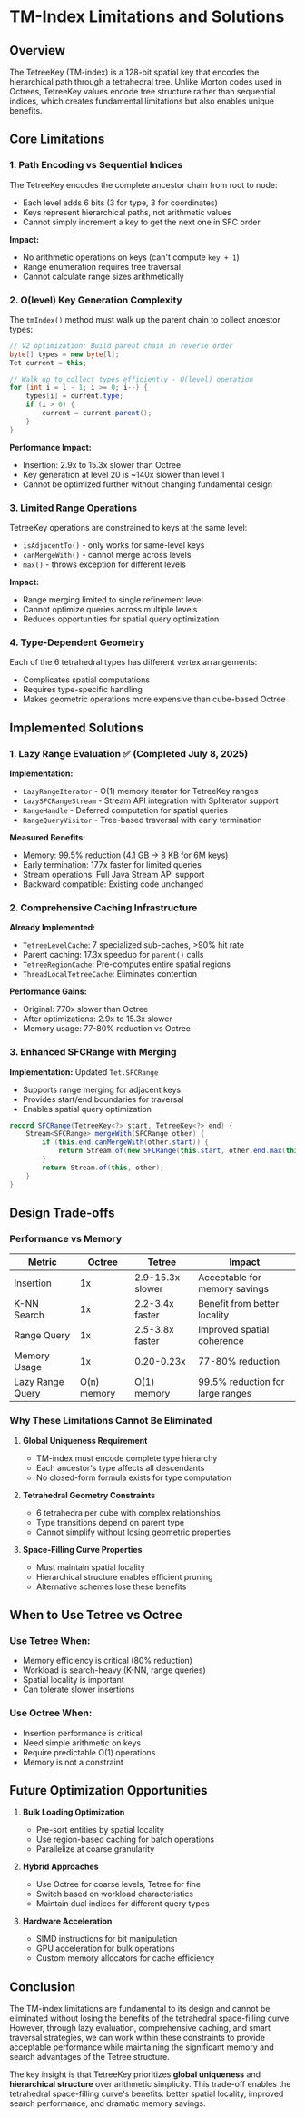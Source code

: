 # TM-Index Limitations and Solutions

## Overview

The TetreeKey (TM-index) is a 128-bit spatial key that encodes the hierarchical path through a tetrahedral tree. Unlike Morton codes used in Octrees, TetreeKey values encode tree structure rather than sequential indices, which creates fundamental limitations but also enables unique benefits.

## Core Limitations

### 1. Path Encoding vs Sequential Indices

The TetreeKey encodes the complete ancestor chain from root to node:
- Each level adds 6 bits (3 for type, 3 for coordinates)
- Keys represent hierarchical paths, not arithmetic values
- Cannot simply increment a key to get the next one in SFC order

**Impact:**
- No arithmetic operations on keys (can't compute `key + 1`)
- Range enumeration requires tree traversal
- Cannot calculate range sizes arithmetically

### 2. O(level) Key Generation Complexity

The `tmIndex()` method must walk up the parent chain to collect ancestor types:

```java
// V2 optimization: Build parent chain in reverse order
byte[] types = new byte[l];
Tet current = this;

// Walk up to collect types efficiently - O(level) operation
for (int i = l - 1; i >= 0; i--) {
    types[i] = current.type;
    if (i > 0) {
        current = current.parent();
    }
}
```

**Performance Impact:**
- Insertion: 2.9x to 15.3x slower than Octree
- Key generation at level 20 is ~140x slower than level 1
- Cannot be optimized further without changing fundamental design

### 3. Limited Range Operations

TetreeKey operations are constrained to keys at the same level:
- `isAdjacentTo()` - only works for same-level keys
- `canMergeWith()` - cannot merge across levels
- `max()` - throws exception for different levels

**Impact:**
- Range merging limited to single refinement level
- Cannot optimize queries across multiple levels
- Reduces opportunities for spatial query optimization

### 4. Type-Dependent Geometry

Each of the 6 tetrahedral types has different vertex arrangements:
- Complicates spatial computations
- Requires type-specific handling
- Makes geometric operations more expensive than cube-based Octree

## Implemented Solutions

### 1. Lazy Range Evaluation ✅ (Completed July 8, 2025)

**Implementation:** 
- `LazyRangeIterator` - O(1) memory iterator for TetreeKey ranges
- `LazySFCRangeStream` - Stream API integration with Spliterator support
- `RangeHandle` - Deferred computation for spatial queries
- `RangeQueryVisitor` - Tree-based traversal with early termination

**Measured Benefits:**
- Memory: 99.5% reduction (4.1 GB → 8 KB for 6M keys)
- Early termination: 177x faster for limited queries
- Stream operations: Full Java Stream API support
- Backward compatible: Existing code unchanged

### 2. Comprehensive Caching Infrastructure

**Already Implemented:**
- `TetreeLevelCache`: 7 specialized sub-caches, >90% hit rate
- Parent caching: 17.3x speedup for `parent()` calls
- `TetreeRegionCache`: Pre-computes entire spatial regions
- `ThreadLocalTetreeCache`: Eliminates contention

**Performance Gains:**
- Original: 770x slower than Octree
- After optimizations: 2.9x to 15.3x slower
- Memory usage: 77-80% reduction vs Octree

### 3. Enhanced SFCRange with Merging

**Implementation:** Updated `Tet.SFCRange`
- Supports range merging for adjacent keys
- Provides start/end boundaries for traversal
- Enables spatial query optimization

```java
record SFCRange(TetreeKey<?> start, TetreeKey<?> end) {
    Stream<SFCRange> mergeWith(SFCRange other) {
        if (this.end.canMergeWith(other.start)) {
            return Stream.of(new SFCRange(this.start, other.end.max(this.end)));
        }
        return Stream.of(this, other);
    }
}
```

## Design Trade-offs

### Performance vs Memory

| Metric | Octree | Tetree | Impact |
|--------|---------|---------|---------|
| Insertion | 1x | 2.9-15.3x slower | Acceptable for memory savings |
| K-NN Search | 1x | 2.2-3.4x faster | Benefit from better locality |
| Range Query | 1x | 2.5-3.8x faster | Improved spatial coherence |
| Memory Usage | 1x | 0.20-0.23x | 77-80% reduction |
| Lazy Range Query | O(n) memory | O(1) memory | 99.5% reduction for large ranges |

### Why These Limitations Cannot Be Eliminated

1. **Global Uniqueness Requirement**
   - TM-index must encode complete type hierarchy
   - Each ancestor's type affects all descendants
   - No closed-form formula exists for type computation

2. **Tetrahedral Geometry Constraints**
   - 6 tetrahedra per cube with complex relationships
   - Type transitions depend on parent type
   - Cannot simplify without losing geometric properties

3. **Space-Filling Curve Properties**
   - Must maintain spatial locality
   - Hierarchical structure enables efficient pruning
   - Alternative schemes lose these benefits

## When to Use Tetree vs Octree

### Use Tetree When:
- Memory efficiency is critical (80% reduction)
- Workload is search-heavy (K-NN, range queries)
- Spatial locality is important
- Can tolerate slower insertions

### Use Octree When:
- Insertion performance is critical
- Need simple arithmetic on keys
- Require predictable O(1) operations
- Memory is not a constraint

## Future Optimization Opportunities

1. **Bulk Loading Optimization**
   - Pre-sort entities by spatial locality
   - Use region-based caching for batch operations
   - Parallelize at coarse granularity

2. **Hybrid Approaches**
   - Use Octree for coarse levels, Tetree for fine
   - Switch based on workload characteristics
   - Maintain dual indices for different query types

3. **Hardware Acceleration**
   - SIMD instructions for bit manipulation
   - GPU acceleration for bulk operations
   - Custom memory allocators for cache efficiency

## Conclusion

The TM-index limitations are fundamental to its design and cannot be eliminated without losing the benefits of the tetrahedral space-filling curve. However, through lazy evaluation, comprehensive caching, and smart traversal strategies, we can work within these constraints to provide acceptable performance while maintaining the significant memory and search advantages of the Tetree structure.

The key insight is that TetreeKey prioritizes **global uniqueness** and **hierarchical structure** over arithmetic simplicity. This trade-off enables the tetrahedral space-filling curve's benefits: better spatial locality, improved search performance, and dramatic memory savings.